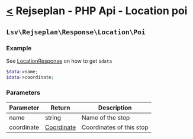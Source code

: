[<](../../index.md) Rejseplan - PHP Api - Location poi
============================================================

## `Lsv\Rejseplan\Response\Location\Poi`

### Example

See [LocationResponse](../LocationResponse.md) on how to get `$data`

```php
$data->name;
$data->coordinate;
```

### Parameters

| Parameter    | Return | Description |
|--------------| --- | --- |
| name         | string | Name of the stop |
| coordinate | [Coordinate](../CoordinateResponse.md) | Coordinates of this stop |
